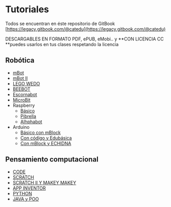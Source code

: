 # Tutoriales

Todos se encuentran en éste repositorio de GitBook [https://legacy.gitbook.com/@catedu](https://legacy.gitbook.com/@catedu)

DESCARGABLES EN FORMATO PDF, ePUB, eMobi.. y **CON LICENCIA CC **puedes usarlos en tus clases respetando la licencia

## Robótica

* [mBot](https://catedu.gitbooks.io/robotica-educativa-con-mbot/content/)
* [mBot II](https://catedu.gitbooks.io/robotica-educativa-con-mbot-ii/content/)
* [LEGO WEDO](https://catedu.gitbooks.io/ensena-pensamiento-computacional-con-lego-wedo/content/)
* [BEEBOT](https://catedu.gitbooks.io/robotica-en-infantil-con-bee-bot/content/)
* [Escornabot](https://catedu.gitbooks.io/escornabots/content/)
* [MicroBit](https://catedu.gitbooks.io/micro-bit/content/)
* Raspberry
  * [Básico](https://catedu.gitbooks.io/raspberry-muy-basico/content/)
  * [Pibrella](https://catedu.gitbooks.io/pibrella/content/)
  * [Alhphabot](https://catedu.gitbooks.io/alphabot/content/)
* Arduino
  * [Básico con mBlock](https://catedu.gitbooks.io/ensena-pensamiento-computacional-con-arduino/content/)
  * [Con código y Edubásica](https://catedu.gitbooks.io/programa-arduino-mediante-codigo/content/)
  * [Con mBlock y ECHIDNA](https://catedu.gitbooks.io/programa-arduino-con-echidna/content/)

## Pensamiento computacional

* [CODE](https://catedu.gitbooks.io/ensena-pensamiento-computacional-con-code-org/content/)
* [SCRATCH](https://catedu.gitbooks.io/ensena-pensamiento-computacional-con-scratch/content/)
* [SCRATCH II Y MAKEY MAKEY](https://catedu.gitbooks.io/scratch-avanzado-y-makey-makey/content/)
* [APP INVENTOR](https://catedu.gitbooks.io/app-inventor/content/)
* [PYTHON](https://catedu.gitbooks.io/introduccion-a-python/content/)
* [JAVA y POO](https://catedu.gitbooks.io/programacion-orientada-a-objetos-java/content/)




